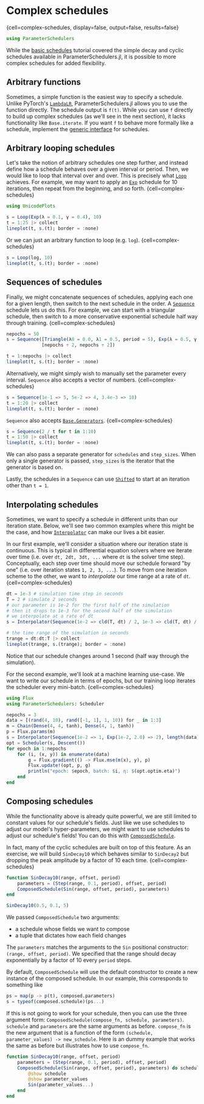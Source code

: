 # Complex schedules

{cell=complex-schedules, display=false, output=false, results=false}
```julia
using ParameterSchedulers
```

While the [basic schedules](#) tutorial covered the simple decay and cyclic schedules available in ParameterSchedulers.jl, it is possible to more complex schedules for added flexibility.

## Arbitrary functions

Sometimes, a simple function is the easiest way to specify a schedule. Unlike PyTorch's [`LambdaLR`](https://pytorch.org/docs/master/optim.html?highlight=lambdalr#torch.optim.lr_scheduler.LambdaLR), ParameterSchedulers.jl allows you to use the function directly. The schedule output is `f(t)`. While you can use `f` directly to build up complex schedules (as we'll see in the next section), it lacks functionality like `Base.iterate`. If you want `f` to behave more formally like a schedule, implement the [generic interface](#) for schedules.

## Arbitrary looping schedules

Let's take the notion of arbitrary schedules one step further, and instead define how a schedule behaves over a given interval or period. Then, we would like to loop that interval over and over. This is precisely what [`Loop`](#) achieves. For example, we may want to apply an [`Exp`](#) schedule for 10 iterations, then repeat from the beginning, and so forth.
{cell=complex-schedules}
```julia
using UnicodePlots

s = Loop(Exp(λ = 0.1, γ = 0.4), 10)
t = 1:25 |> collect
lineplot(t, s.(t); border = :none)
```

Or we can just an arbitrary function to loop (e.g. `log`).
{cell=complex-schedules}
```julia
s = Loop(log, 10)
lineplot(t, s.(t); border = :none)
```

## Sequences of schedules

Finally, we might concatenate sequences of schedules, applying each one for a given length, then switch to the next schedule in the order. A [`Sequence`](#) schedule lets us do this. For example, we can start with a triangular schedule, then switch to a more conservative exponential schedule half way through training.
{cell=complex-schedules}
```julia
nepochs = 50
s = Sequence([Triangle(λ0 = 0.0, λ1 = 0.5, period = 5), Exp(λ = 0.5, γ = 0.5)],
             [nepochs ÷ 2, nepochs ÷ 2])

t = 1:nepochs |> collect
lineplot(t, s.(t); border = :none)
```

Alternatively, we might simply wish to manually set the parameter every interval. `Sequence` also accepts a vector of numbers.
{cell=complex-schedules}
```julia
s = Sequence(1e-1 => 5, 5e-2 => 4, 3.4e-3 => 10)
t = 1:20 |> collect
lineplot(t, s.(t); border = :none)
```

`Sequence` also accepts [`Base.Generators`](https://docs.julialang.org/en/v1.7/manual/arrays/#Generator-Expressions).
{cell=complex-schedules}
```julia
s = Sequence(2 / t for t in 1:10)
t = 1:50 |> collect
lineplot(t, s.(t); border = :none)
```
We can also pass a separate generator for `schedules` and `step_sizes`. When only a single generator is passed, `step_sizes` is the iterator that the generator is based on.

Lastly, the schedules in a `Sequence` can use [`Shifted`](#) to start at an iteration other than `t = 1`.

## Interpolating schedules

Sometimes, we want to specify a schedule in different units than our iteration state. Below, we'll see two common examples where this might be the case, and how [`Interpolator`](#) can make our lives a bit easier.

In our first example, we'll consider a situation where our iteration state is continuous. This is typical in differential equation solvers where we iterate over time (i.e. over `dt, 2dt, 3dt, ...` where `dt` is the solver time step). Conceptually, each step over time should move our schedule forward "by one" (i.e. over iteration states `1, 2, 3, ...`). To move from one iteration scheme to the other, we want to _interpolate_ our time range at a rate of `dt`.
{cell=complex-schedules}
```julia
dt = 1e-3 # simulation time step in seconds
T = 2 # simulate 2 seconds
# our parameter is 1e-2 for the first half of the simulation
# then it drops to 1e-3 for the second half of the simulation
# we interpolate at a rate of dt
s = Interpolator(Sequence(1e-2 => cld(T, dt) / 2, 1e-3 => cld(T, dt) / 2), dt)

# the time range of the simulation in seconds
trange = dt:dt:T |> collect
lineplot(trange, s.(trange); border = :none)
```
Notice that our schedule changes around 1 second (half way through the simulation).

For the second example, we'll look at a machine learning use-case. We want to write our schedule in terms of epochs, but our training loop iterates the scheduler every mini-batch.
{cell=complex-schedules}
```julia
using Flux
using ParameterSchedulers: Scheduler

nepochs = 3
data = [(rand(4, 10), rand([-1, 1], 1, 10)) for _ in 1:3]
m = Chain(Dense(4, 4, tanh), Dense(4, 1, tanh))
p = Flux.params(m)
s = Interpolator(Sequence(1e-2 => 1, Exp(1e-2, 2.0) => 2), length(data))
opt = Scheduler(s, Descent())
for epoch in 1:nepochs
    for (i, (x, y)) in enumerate(data)
        g = Flux.gradient(() -> Flux.mse(m(x), y), p)
        Flux.update!(opt, p, g)
        println("epoch: $epoch, batch: $i, η: $(opt.optim.eta)")
    end
end
```

## Composing schedules

While the functionality above is already quite powerful, we are still limited to constant values for our schedule's fields. Just like we use schedules to adjust our model's hyper-parameters, we might want to use schedules to adjust our schedule's fields! You can do this with [`ComposedSchedule`](#).

In fact, many of the cyclic schedules are built on top of this feature. As an exercise, we will build `SinDecay10` which behaves similar to `SinDecay2` but dropping the peak amplitude by a factor of 10 each time.
{cell=complex-schedules}
```julia
function SinDecay10(range, offset, period)
    parameters = (Step(range, 0.1, period), offset, period)
    ComposedSchedule(Sin(range, offset, period), parameters)
end

SinDecay10(0.5, 0.1, 5)
```
We passed `ComposedSchedule` two arguments:
- a schedule whose fields we want to compose
- a tuple that dictates how each field changes

The `parameters` matches the arguments to the `Sin` positional constructor: `(range, offset, period)`. We specified that the range should decay exponentially by a factor of 10 every `period` steps.

By default, `ComposedSchedule` will use the default constructor to create a new instance of the composed schedule. In our example, this corresponds to something like
```julia
ps = map(p -> p(t), composed.parameters)
s = typeof(composed.schedule)(ps...)
```
If this is not going to work for your schedule, then you can use the three argument form: `ComposedSchedule(compose_fn, schedule, parameters)`. `schedule` and `parameters` are the same arguments as before. `compose_fn` is the new argument that is a function of the form `(schedule, parameter_values) -> new_schedule`. Here is an dummy example that works the same as before but illustrates how to use `compose_fn`.
```julia
function SinDecay10(range, offset, period)
    parameters = (Step(range, 0.1, period), offset, period)
    ComposedSchedule(Sin(range, offset, period), parameters) do schedule, parameter_values
        @show schedule
        @show parameter_values
        Sin(parameter_values...)
    end
end
```

